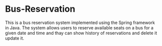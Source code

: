 # Bus-Reservation
This is a bus reservation system implemented using the Spring framework in Java. The system allows users to reserve available seats on a bus for a given date and time and thay can show history of reservations and delete it update it.
